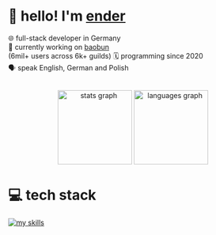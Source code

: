 # 👋 hello! I'm [ender](https://github.com/tookender)
🌐 full-stack developer in Germany<br>
🧩 currently working on [baobun](https://baobun.dev)<br> (6mil+ users across 6k+ guilds)
🗓️ programming since 2020<br>
🗣️ speak English, German and Polish<br>

<br>
<div align="center">
  <img src="https://github-readme-stats.vercel.app/api?username=tookender&hide_title=false&hide_rank=false&show_icons=true&include_all_commits=true&count_private=true&disable_animations=false&theme=tokyonight&locale=en&hide_border=true" height="150" alt="stats graph"  />
  <img src="https://github-readme-stats.vercel.app/api/top-langs?username=tookender&locale=en&hide_title=false&layout=compact&card_width=320&langs_count=5&theme=tokyonight&hide_border=true" height="150" alt="languages graph"  />
</div>

# 💻 tech stack
[![my skills](https://skillicons.dev/icons?i=bash,cloudflare,css,discord,docker,flask,git,github,html,java,js,linux,md,nextjs,nodejs,py,react,ts,vscode,tailwind)](https://skillicons.dev)
